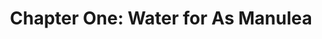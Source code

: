 ---
permalink: /projects/chapter-two-education-for-as-manulea
layout: project
menu-color: 'dark'
title: "Chapter One: Water for As Manulea"
description: |
  Solar Chapter decided to make Education as its second chapter after seeing the students of SDN As Manulea during their first implementation visit for Chapter 1: Water for Umutnana, a neighboring village to As Manulea village. SDN As Manulea, at the time of visit, did not have running water in the school. The successful creation of new water channels, during Solar Chapter’s first project, led our team to believe the greater good we can engender to other places outside of Umutnana. 
metadataImage: |
  https://lh3.googleusercontent.com/PeOXudwHFQIUfNPBRn_B5qM04XgXgOZmXMr53FaDZi1GdN4QHHrwYwCHB1FbcQivEs4wIbtLpccfHSP88xoyIV9h61FrrJ7joQwqvidE2kT3STUShIpDI_IwkEr04Pv6k7jeFBpar73t7EJ6ckLQV5QQl2meBWKgUbCURF3LWa04N6pZ5_MSE0VaY7i7A32pk-H6L0-bmP4ZJ0Om8ZXQiNU9C0RlRkKMIqMPVmYK_0gEthMO9H-wKI3zVNzLiw-Jjxivohd6IuFTUqerXceRLgZsMagXxeX8nPbH6e-xSYVdQCzdZpKVANSgLfxOM2W_Z7cYwQEstIsrrC2JPIRk01RYaTeIfY2i_mfg1zK8uvEBJizcWj9Eg_ijNuLEAYCLfl0RdMbLeMYWbW9gzpfj0iR7YMQ2ntgFRe6X7hNzxYMVB7rRerf2d_Av2yKexH2CrNLVAX82jvfvBG35k_Wa503Jgydf76knmHBR1SjckgUflujXTEkl3Fl8G5YQoQBWrGBSIHPtYHJGdy1XhaSBXWYT-PRr14Z2Nm0uvWg-X0yoeo3hWPJt8dVtQifhdFgoE9KtM5Li-LVCPnVf1gG6-9Pyeju0gyHfVzSdJMTsYDF3g40M9bXbof48kCssZq1Jt6FbP8wvf34vN78mPNpSWLhOpRABzjRAN3qKHVwsRR9vZne_o3NFZT0tNO342FaxSSEzScyXTwgqmkMOpiU-xAR4PxamkS0zVGUV7dX25gobpV2_-VjArnA=w2360-h1574-no
custom_css:
  - '/assets/css/project.css'
custom_js: 
  - '/assets/js/project.js'
# Content
headerImageUrl: https://lh3.googleusercontent.com/PeOXudwHFQIUfNPBRn_B5qM04XgXgOZmXMr53FaDZi1GdN4QHHrwYwCHB1FbcQivEs4wIbtLpccfHSP88xoyIV9h61FrrJ7joQwqvidE2kT3STUShIpDI_IwkEr04Pv6k7jeFBpar73t7EJ6ckLQV5QQl2meBWKgUbCURF3LWa04N6pZ5_MSE0VaY7i7A32pk-H6L0-bmP4ZJ0Om8ZXQiNU9C0RlRkKMIqMPVmYK_0gEthMO9H-wKI3zVNzLiw-Jjxivohd6IuFTUqerXceRLgZsMagXxeX8nPbH6e-xSYVdQCzdZpKVANSgLfxOM2W_Z7cYwQEstIsrrC2JPIRk01RYaTeIfY2i_mfg1zK8uvEBJizcWj9Eg_ijNuLEAYCLfl0RdMbLeMYWbW9gzpfj0iR7YMQ2ntgFRe6X7hNzxYMVB7rRerf2d_Av2yKexH2CrNLVAX82jvfvBG35k_Wa503Jgydf76knmHBR1SjckgUflujXTEkl3Fl8G5YQoQBWrGBSIHPtYHJGdy1XhaSBXWYT-PRr14Z2Nm0uvWg-X0yoeo3hWPJt8dVtQifhdFgoE9KtM5Li-LVCPnVf1gG6-9Pyeju0gyHfVzSdJMTsYDF3g40M9bXbof48kCssZq1Jt6FbP8wvf34vN78mPNpSWLhOpRABzjRAN3qKHVwsRR9vZne_o3NFZT0tNO342FaxSSEzScyXTwgqmkMOpiU-xAR4PxamkS0zVGUV7dX25gobpV2_-VjArnA=w2360-h1574-no
title: "Chapter One: Water for As Manulea"
location: "Desa As Manulea, Nusa Tenggara Timur"
sections:
  background:
    tabName: "Background"
    tabContent: |
      <div class="embed-responsive embed-responsive-16by9">
        <iframe class="embed-responsive-item" src="https://www.youtube.com/embed/Iq4lWUq2xlc" frameborder="0" allow="accelerometer; autoplay; encrypted-media; gyroscope; picture-in-picture" allowfullscreen></iframe>
      </div>
      <br/>
      <table class="table table-sm table-bordered">
        <tbody>
          <tr class="text-center">
            <td colspan="2">
              <strong>Project Information</strong>
            </td>
          </tr>
          <tr>
            <td>
              <span style="font-weight: 400;">School Name&nbsp;</span>
            </td>
            <td>
              <span style="font-weight: 400;">SDN As Manuela&nbsp;</span>
            </td>
          </tr>
          <tr>
            <td>
              <span style="font-weight: 400;">Location</span>
            </td>
            <td>
              <span style="font-weight: 400;">Malaka, East Nusa Tenggara&nbsp;</span>
            </td>
            </tr>
          <tr>
            <td>
              <span style="font-weight: 400;">Target&nbsp;</span>
            </td>
            <td>
              <span style="font-weight: 400;">202 Students, 13 Teachers&nbsp;</span>
            </td>
          </tr>
          <tr>
            <td>
              <span style="font-weight: 400;">Total Funding&nbsp;</span>
            </td>
            <td>
              <span style="font-weight: 400;">Rp.154.000.000&nbsp;</span>
            </td>
          </tr>
          <tr>
            <td>
              <span style="font-weight: 400;">Implementation Date&nbsp;</span>
            </td>
            <td>
              <span style="font-weight: 400;">4 - 8 August 2018&nbsp;</span>
            </td>
          </tr>
        </tbody>
      </table>
      <p class="first-reading-paragraph">
        Solar Chapter decided to make Education as its second chapter after seeing the students of SDN As Manulea during their first implementation visit for Chapter 1: Water for Umutnana, a neighboring village to As Manulea village. SDN As Manulea, at the time of visit, did not have running water in the school. The successful creation of new water channels, during Solar Chapter’s first project, led our team to believe the greater good we can engender to other places outside of Umutnana. One of the team’s ideas focuses on how the abundance of water near Umutnana can be used to the village’s advantage. Our team saw that we could build more waterways to resolve the water crisis still experienced in the surrounding villages. Lack of clean water in school is detrimental to the health and hygiene of students in SDN As Manulea and students misuse 2 hours of their study time to fetch water instead of productive learning. Additionally, the poor condition of the school building and unused library needs to be fixed to minimize the risk of fallen debris or further damage
      </p>
      <div class="lead-quote">
        <b>"Despite no running water, every day the classrooms are full of kids in white and red uniforms, still eager to learn"</b>
      </div>
  solution:
    tabName: "Solution"
    tabContent: |
      <div class="img-container">
        <img src="https://lh3.googleusercontent.com/zsnA2TQCTHpWDMwHPHbDSv8UGuSlJ9KJGwcDDJej9RNoXrtDcAGumiBKny2O30ViXFLIjzOPkhUCeAf9nx7FEAeBjitpaI_wYuzxxr5W3Wq4sJIfE4J9UY2d8kCvt1t4K3qiBS3dvaNYgIGUySRXt7s7bWNCDz1xM75BTb6uuXu5y1HxiLb4n8H3VraoS3sbGp8b8Es6xoOqf64UrFOl2nfvvlSVvvtq0AB0D4RQzlnWbNdvl8DK9CRLNYittpepWBTSAsU6eyBkCreMfKXV9-2-ZXiRQQwa9DIuQdCYJbpHW5aqX4eiEC95VO_wbjs2VHqe5X1sFsz7AakiXZfDARbTI3OavvCHEelN9dJDPBOKVbCEH2-2z1QEWGmRvNsGwFtcdbGW2CE_SztfG_Ds2J9BYN62vOtDp3YLRY8G8KbqXufoI10i15RMwzmQVXNrb2pfTwM3fzFN2vXKRKf9mNEXntz5dwDO_KoZ8PWw8iu2efprLMRsN4sGc2Y7B0_NkHEMTk2xN4gLWKA7dhhN7hLBFplpVlfwmU69fpR9B3FNwVwR1LIrPnByUxTUHa1IG4MTa_ImKzoUFQ8RcTafo_f2gEReOtcgunlvgTSRy9O3U9zq7cqLJrv5SgtcZc-Cpof3gaA_4lS_TkBvzZWZqOvAjHIGvGAt2c-yAcHg1doz4GrkWwdhpOhgpfWrqorvVCEmolSBbd0ui1ql8mmBj3ArrSZPzIE7msKA_egPE7uXErXqXKMjr7s=w1204-h686-no" class="img-fluid" />
      </div>
      <div class="img-container">
        <img src="https://lh3.googleusercontent.com/sU4zMBQKhfrqPtSuHIEKn8CHTkp_oqTTYDGkqcO1oBJaVHKKsAorN0HK4VXcTKOME90WiqZibeGufTvNUhtaMejT35yAL3HDOR5sBjH7RS2O90fh1iC94jaC95909KPj0Bb32Y_rKhdgsefT0ZrnDpeDz0uBFyrF_Dhr0uSL02eqr1T-6KQ59Wfp3-mJkPX9baSrPY7IJ0MIoyupCmDwYNhCNDqanpEPseFTK0zrx2NhWkk-iYsFg-p9mBhtT06J_PyxwLEU2krCS5TRpEXAtKctCvTAHBSyeesBkHn2EMHTKp6LdYCIHJAu0MQ4N1SnvYowsnw3EaUBkAKlmqfO8SUSZ_FEZBX7kjPOdPDsZWoxITuJUDUb4YAgYUHw0nXO7SLoPkm1jWt3IWf6kpwG8gxRAGEYSvpR2Uc15zujT-QSnRGxV5MQW-uER-8BRZOUwbaAnbtUhKzsGAXwUWxU5XhIOwAC-cZ7ccvrgse58-32KNij7hZQ1sN3z_h6jAemPwa44l5VCNkAHKe1IrIow2rJvoAmPx2N9e7IHJFP9fO8D-SH1aRNAXjvY9Fv6XBR2qFV1wAw7Hn5mYAn2XkPVC73Z7uAlZYacnzmJuGLSenRpORKUQmqjZ5rt3EFCL--p_51FnJJ6glqdkl8GvV1UsUDy2kYqqKv-DMZFUFzmGunxdc98QR_9GUbz0sDN3kRCj8khc7234SO-floBC7avgniKplrkVIXTzqoKCNHbHQPOUphtC1ywsk=w1184-h512-no" class="img-fluid" />
      </div>
  budget:
    tabName: "Budget"
    tabContent: |
      <table class="table table-sm table-bordered">
        <tbody>
          <tr>
            <td>&nbsp;</td>
            <td>
              <span style="font-weight: 400;">Price</span>
            </td>
            <td>
              <span style="font-weight: 400;">Unit</span>
            </td>
            <td>
              <span style="font-weight: 400;">Unit Price</span>
            </td>
            <td>
              <span style="font-weight: 400;">Total Price</span>
            </td>
          </tr>
          <tr>
            <td>
              <strong>SCHOOL REHABILITATION</strong>
            </td>
            <td>&nbsp;</td>
            <td>&nbsp;</td>
            <td>&nbsp;</td>
            <td>&nbsp;</td>
          </tr>
          <tr>
            <td>
              <span style="font-weight: 400;">Library Materials</span>
            </td>
            <td>
              <span style="font-weight: 400;">1</span>
            </td>
            <td>
              <span style="font-weight: 400;">Project</span>
            </td>
            <td>
              <span style="font-weight: 400;">Rp. 5,500,000.00</span>
            </td>
            <td>
              <span style="font-weight: 400;">Rp. 5,500,000.00</span>
            </td>
          </tr>
          <tr>
            <td>
            <span style="font-weight: 400;">Fix broken, run down ceilings</span>
            </td>
            <td>
            <span style="font-weight: 400;">1</span>
            </td>
            <td>
            <span style="font-weight: 400;">Project</span>
            </td>
            <td>
            <span style="font-weight: 400;">Rp. 41,122,500.00</span>
            </td>
            <td>
            <span style="font-weight: 400;">Rp. 41,122,500.00</span>
            </td>
          </tr>
          <tr>
            <td>
              <span style="font-weight: 400;">Plafond triplek 4mm</span>
            </td>
            <td>
              <span style="font-weight: 400;">175</span>
            </td>
            <td>&nbsp;</td>
            <td>
              <span style="font-weight: 400;">Rp. 50,700.00</span>
            </td>
            <td>
              <span style="font-weight: 400;">Rp. 8,872,500.00</span>
            </td>
          </tr>
          <tr>
            <td>
              <span style="font-weight: 400;">Site Preparation</span>
            </td>
            <td>
              <span style="font-weight: 400;">1</span>
            </td>
            <td>
              <span style="font-weight: 400;">Project</span>
            </td>
            <td>
              <span style="font-weight: 400;">Rp. 7,300,000.00</span>
            </td>
            <td>
              <span style="font-weight: 400;">Rp. 7,300,000.00</span>
            </td>
          </tr>
          <tr>
            <td>
              <strong>SANITATION</strong>
            </td>
            <td>&nbsp;</td>
            <td>&nbsp;</td>
            <td>&nbsp;</td>
            <td>&nbsp;</td>
          </tr>
          <tr>
            <td>
              <span style="font-weight: 400;">Materials</span>
            </td>
            <td>
              <span style="font-weight: 400;">1</span>
            </td>
            <td>
              <span style="font-weight: 400;">Project</span>
            </td>
            <td>
              <span style="font-weight: 400;">Rp. 5,400,000.00</span>
            </td>
            <td>
              <span style="font-weight: 400;">Rp. 5,400,000.00</span>
            </td>
          </tr>
          <tr>
            <td>
              <span style="font-weight: 400;">Water Tank 3600 L Merk Profil</span>
            </td>
            <td>
              <span style="font-weight: 400;">1</span>
            </td>
            <td>&nbsp;</td>
            <td>
              <span style="font-weight: 400;">Rp. 5,000,000.00</span>
            </td>
            <td>
              <span style="font-weight: 400;">Rp. 5,000,000.00</span>
            </td>
          </tr>
          <tr>
            <td>
              <span style="font-weight: 400;">Solar Lighting</span>
            </td>
            <td>
              <span style="font-weight: 400;">2</span>
            </td>
            <td>&nbsp;</td>
            <td>
              <span style="font-weight: 400;">Rp. 300,000.00</span>
            </td>
            <td>
              <span style="font-weight: 400;">Rp. 600,000.00</span>
            </td>
          </tr>
          <tr>
            <td>
              <strong>PIPING</strong>
            </td>
            <td>&nbsp;</td>
            <td>&nbsp;</td>
            <td>&nbsp;</td>
            <td>&nbsp;</td>
          </tr>
          <tr>
            <td>
              <span style="font-weight: 400;">HDPE Black D40mm</span>
            </td>
            <td>
              <span style="font-weight: 400;">450</span>
            </td>
            <td>
              <span style="font-weight: 400;">m</span>
            </td>
            <td>
              <span style="font-weight: 400;">Rp. 22,700.00</span>
            </td>
            <td>
              <span style="font-weight: 400;">Rp. 10,215,000.00</span>
            </td>
          </tr>
          <tr>
            <td>
              <strong>RESEVOIR EXPANSION(12000L to 24000L)</strong>
            </td>
            <td>
              <span style="font-weight: 400;">1</span>
            </td>
            <td>
              <span style="font-weight: 400;">Project</span>
            </td>
            <td>
              <span style="font-weight: 400;">Rp. 25,000,000.00</span>
            </td>
            <td>
              <span style="font-weight: 400;">Rp. 25,000,000.00</span>
            </td>
          </tr>
          <tr>
            <td>
              <strong>SITE VISIT EXPENSE</strong>
            </td>
            <td>&nbsp;</td>
            <td>&nbsp;</td>
            <td>&nbsp;</td>
            <td>&nbsp;</td>
          </tr>
          <tr>
            <td>
            <span style="font-weight: 400;">Airplane Ticket</span>
            </td>
            <td>
            <span style="font-weight: 400;">5</span>
            </td>
            <td>&nbsp;</td>
            <td>
            <span style="font-weight: 400;">Rp. 3,500,000.00</span>
            </td>
            <td>
            <span style="font-weight: 400;">Rp. 17,500,000.00</span>
            </td>
          </tr>
          <tr>
            <td>
              <span style="font-weight: 400;">Ground Transport</span>
            </td>
            <td>
              <span style="font-weight: 400;">4</span>
            </td>
            <td>
              <span style="font-weight: 400;">Days</span>
            </td>
            <td>
              <span style="font-weight: 400;">Rp. 500,000.00</span>
            </td>
            <td>
              <span style="font-weight: 400;">Rp. 2,000,000.00</span>
            </td>
          </tr>
          <tr>
            <td>
              <span style="font-weight: 400;">Accomodation</span>
            </td>
            <td>
              <span style="font-weight: 400;">4</span>
            </td>
            <td>
              <span style="font-weight: 400;">Days</span>
            </td>
            <td>
              <span style="font-weight: 400;">Rp. 500,000.00</span>
            </td>
            <td>
              <span style="font-weight: 400;">Rp. 2,000,000.00</span>
            </td>
          </tr>
          <tr>
            <td>
              <strong>ADDITIONAL COST</strong>
            </td>
            <td>&nbsp;</td>
            <td>&nbsp;</td>
            <td>&nbsp;</td>
            <td>&nbsp;</td>
          </tr>
          <tr>
            <td>
              <span style="font-weight: 400;">Labor Cost</span>
            </td>
            <td>&nbsp;</td>
            <td>&nbsp;</td>
            <td>&nbsp;</td>
            <td>
              <span style="font-weight: 400;">Rp. 5,000,000.00</span>
            </td>
          </tr>
          <tr>
            <td>
              <span style="font-weight: 400;">Shipping</span>
            </td>
            <td>
              <span style="font-weight: 400;">1</span>
            </td>
            <td>
              <span style="font-weight: 400;">Project</span>
            </td>
            <td>
              <span style="font-weight: 400;">Rp. 5,000,000.00</span>
            </td>
            <td>
              <span style="font-weight: 400;">Rp. 5,000,000.00</span>
            </td>
          </tr>
          <tr>
            <td>
              <span style="font-weight: 400;">UNFORSEEN EXPENSE (10%)</span>
            </td>
            <td>&nbsp;</td>
            <td>&nbsp;</td>
            <td>&nbsp;</td>
            <td>
              <span style="font-weight: 400;">Rp. 14,051,000.00</span>
            </td>
          </tr>
          <tr>
            <td>
              <span style="font-weight: 400;">GRAND TOTAL</span>
            </td>
            <td>&nbsp;</td>
            <td>&nbsp;</td>
            <td>&nbsp;</td>
            <td>
              <strong>Rp. 154,561,000.00</strong>
            </td>
          </tr>
        </tbody>
      </table>
  implementation:
    tabName: "Implementation"
    tabContent: |
      <p class="first-reading-paragraph">
        An effort to solve these problems, Solar Chapter expanded their pipelines to As Manulea village as well as renovated the facilities in As Manulea Public Elementary School as the theme for the second project. Through hard work and persistence of the entire Solar Chapter team, as well as generosity from all who donated, we were able to raise Rp. 157,483,849.00 in offline donations and crowdfunding systems from the website, Kitabisa.com. These donations will help meet the financial needs for the mission of this project.
      </p>
      <p>
        The results were more than satisfactory. The fundamental education supplies were sent on time and the process of transforming the library into a “Ruang Kreatif” was successful. The students and parents were very much involved in painting and decorating the room. The sanitation facilities were successfully implemented and the ceilings were replaced in a timely manner. We have witnessed first-hand how this project brings joy to more than  200 students in SDN As Manulea. Now, these kids can spend their time in the library instead of carrying jerry cans
      </p>
fundraisingText:
fundraisingUrl: https://kitabisa.com/campaign/solarchapter2 
---